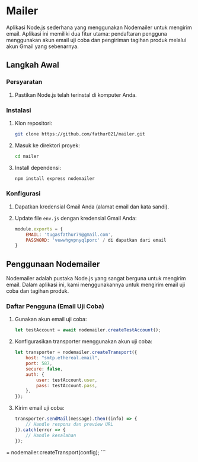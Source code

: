 # Mailer

Aplikasi Node.js sederhana yang menggunakan Nodemailer untuk mengirim email. Aplikasi ini memiliki dua fitur utama: pendaftaran pengguna menggunakan akun email uji coba dan pengiriman tagihan produk melalui akun Gmail yang sebenarnya.

## Langkah Awal

### Persyaratan

1. Pastikan Node.js telah terinstal di komputer Anda.

### Instalasi

1. Klon repositori:

    ```bash
    git clone https://github.com/fathur021/mailer.git
    ```

2. Masuk ke direktori proyek:

    ```bash
    cd mailer
    ```

3. Install dependensi:

    ```bash
    npm install express nodemailer 
    ```

### Konfigurasi

1. Dapatkan kredensial Gmail Anda (alamat email dan kata sandi).
2. Update file `env.js` dengan kredensial Gmail Anda:

    ```javascript
    module.exports = {
        EMAIL: 'tugasfathur79@gmail.com',
        PASSWORD: 'vewwhgvpnyqlporc' / di dapatkan dari email
    }
    ```

## Penggunaan Nodemailer

Nodemailer adalah pustaka Node.js yang sangat berguna untuk mengirim email. Dalam aplikasi ini, kami menggunakannya untuk mengirim email uji coba dan tagihan produk.

### Daftar Pengguna (Email Uji Coba)

1. Gunakan akun email uji coba:

    ```javascript
    let testAccount = await nodemailer.createTestAccount();
    ```

2. Konfigurasikan transporter menggunakan akun uji coba:

    ```javascript
    let transporter = nodemailer.createTransport({
        host: "smtp.ethereal.email",
        port: 587,
        secure: false,
        auth: {
            user: testAccount.user,
            pass: testAccount.pass,
        },
    });
    ```

3. Kirim email uji coba:

    ```javascript
    transporter.sendMail(message).then((info) => {
        // Handle respons dan preview URL
    }).catch(error => {
        // Handle kesalahan
    });
    ```

 = nodemailer.createTransport(config);
    ```




